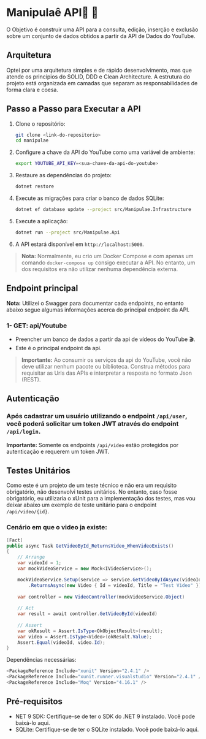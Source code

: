 # Manipulaê API💊 💖

O Objetivo é construir uma API para a consulta, edição, inserção e exclusão sobre um conjunto de dados obtidos a partir da API de Dados do YouTube.

## Arquitetura

Optei por uma arquitetura simples e de rápido desenvolvimento, mas que atende os princípios do SOLID, DDD e Clean Architecture. A estrutura do projeto está organizada em camadas que separam as responsabilidades de forma clara e coesa.

## Passo a Passo para Executar a API

1. Clone o repositório:
    ```sh
    git clone <link-do-repositorio>
    cd manipulae
    ```

2. Configure a chave da API do YouTube como uma variável de ambiente:
    ```sh
    export YOUTUBE_API_KEY=<sua-chave-da-api-do-youtube>
    ```

3. Restaure as dependências do projeto:
    ```sh
    dotnet restore
    ```

4. Execute as migrações para criar o banco de dados SQLite:
    ```sh
    dotnet ef database update --project src/Manipulae.Infrastructure
    ```

5. Execute a aplicação:
    ```sh
    dotnet run --project src/Manipulae.Api
    ```

6. A API estará disponível em `http://localhost:5000`.

> **Nota:** Normalmente, eu crio um Docker Compose e com apenas um comando `docker-compose up` consigo executar a API. No entanto, um dos requisitos era não utilizar nenhuma dependência externa.

## Endpoint principal

**Nota:** Utilizei o Swagger para documentar cada endpoints, no entanto abaixo segue algumas informações acerca do principal endpoint da API.

### 1- GET: api/Youtube 
- Preencher um banco de dados a partir da api de vídeos do YouTube 🎬.
- Este é o principal endpoint da api.

> **Importante:** Ao consumir os serviços da api do YouTube, você não deve utilizar nenhum pacote ou biblioteca. Construa métodos para requisitar as Urls das APIs e interpretar a resposta no formato Json (REST).

## Autenticação

### Após cadastrar um usuário utilizando o endpoint `/api/user`, você poderá solicitar um token JWT através do endpoint `/api/login`.

**Importante:** Somente os endpoints `/api/video` estão protegidos por autenticação e requerem um token JWT.

## Testes Unitários

Como este é um projeto de um teste técnico e não era um requisito obrigatório, não desenvolvi testes unitários. No entanto, caso fosse obrigatório, eu utilizaria o xUnit para a implementação dos testes, mas vou deixar abaixo um exemplo de teste unitário para o endpoint `/api/video/{id}`.

### Cenário em que o video ja existe:

```c#
[Fact]
public async Task GetVideoById_ReturnsVideo_WhenVideoExists()
{
    // Arrange
    var videoId = 1;
    var mockVideoService = new Mock<IVideoService>();

    mockVideoService.Setup(service => service.GetVideoByIdAsync(videoId))
        .ReturnsAsync(new Video { Id = videoId, Title = "Test Video" })
    
    var controller = new VideoController(mockVideoService.Object)
    
    // Act
    var result = await controller.GetVideoById(videoId)
    
    // Assert
    var okResult = Assert.IsType<OkObjectResult>(result);
    var video = Assert.IsType<Video>(okResult.Value);
    Assert.Equal(videoId, video.Id);
}
```

Dependências necessárias:

```c#
<PackageReference Include="xunit" Version="2.4.1" />
<PackageReference Include="xunit.runner.visualstudio" Version="2.4.1" />
<PackageReference Include="Moq" Version="4.16.1" />
```

## Pré-requisitos

* NET 9 SDK: Certifique-se de ter o SDK do .NET 9 instalado. Você pode baixá-lo aqui.
* SQLite: Certifique-se de ter o SQLite instalado. Você pode baixá-lo aqui.